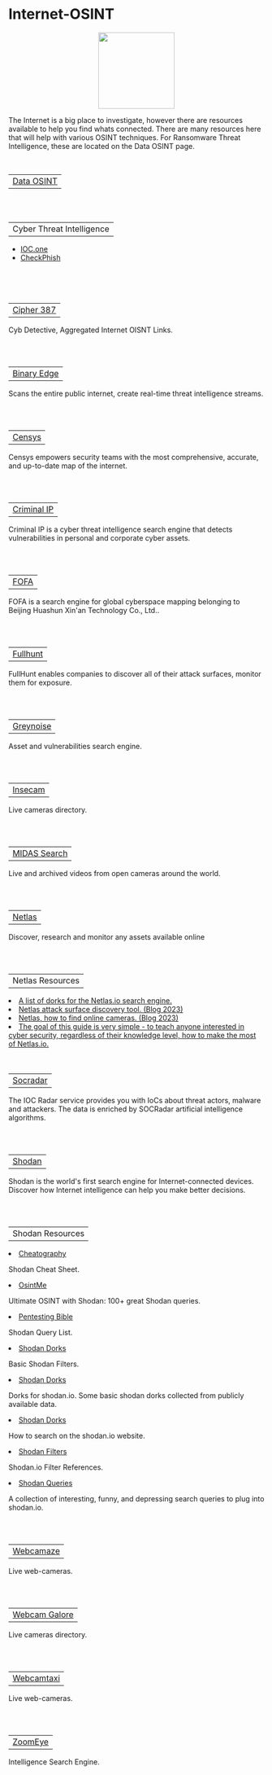# Internet-OSINT
<p align="center">
  <img width="150" height="150" src="https://www.cqcore.uk/wp-content/uploads/2021/04/cropped-cropped-Capture-2.png">
</p>
<p>The Internet is a big place to investigate, however there are resources available to help you find whats connected. There are many resources here that will help with various OSINT techniques. For Ransomware Threat Intelligence, these are located on the Data OSINT page.</p>
<table>
   <tr>
      <td><a href="https://github.com/The-Osint-Toolbox/Data-OSINT/">Data OSINT</a></td>
   </tr>
</table>
<br/>
<table>
    <tr>
     <td>Cyber Threat Intelligence</td>
   </tr>
</table>
   <ul>
    <li><a href="https://ioc.one/auth/url">IOC.one</a></li>
    <li><a href="https://checkphish.bolster.ai/">CheckPhish</a></li>  
   </ul>
<table>
<br/>
   <tr>
       <td><a href="https://github.com/cipher387/awesome-ip-search-engines/">Cipher 387</a></td>
   </tr>
</table>
<p>Cyb Detective, Aggregated Internet OISNT Links.</p> 
<br></br>
<table>
    <tr>
       <td><a href="https://www.binaryedge.io/">Binary Edge</a></td>
    </tr>
</table>
<p>Scans the entire public internet, create real-time threat intelligence streams.</p>
<br></br>
<table>
    <tr>
       <td><a href="https://censys.io">Censys</a></td>
    </tr>
</table>
<p>Censys empowers security teams with the most comprehensive, accurate, and up-to-date map of the internet.</p>
<br></br>
<table>
    <tr>
       <td><a href="https://www.criminalip.io/en">Criminal IP</a></td>
    </tr>
</table>
<p>Criminal IP is a cyber threat intelligence search engine that detects vulnerabilities in personal and corporate cyber assets.</p>
<br></br>
<table>
  <tr>
    <td><a href="https://en.fofa.info/">FOFA</a></td>
  </tr>
</table>
<p>FOFA is a search engine for global cyberspace mapping belonging to Beijing Huashun Xin'an Technology Co., Ltd..</p>
<br></br>
<table>
   <tr>
      <td><a href="https://fullhunt.io/">Fullhunt</a></td>
   </tr>
</table>
<p>FullHunt enables companies to discover all of their attack surfaces, monitor them for exposure.</p>
<br></br>
 <table>
   <tr>
      <td><a href="https://viz.greynoise.io//">Greynoise</a></td>
   </tr>
</table>
<p>Asset and vulnerabilities search engine.</p>
<br></br>
<table>
   <tr>
      <td><a href="http://www.insecam.org/">Insecam</a></td>
   </tr>
</table>
<p>Live cameras directory.</p>
<br>
<table>
   <tr>
      <td><a href="https://midasearch.org/midasearch-home-page/osint-websites/midasearch-webcam-viewers/">MIDAS Search</a></td>
   </tr>
</table>
<p></p>Live and archived videos from open cameras around the world.</p>
<br></br>
<table>
   <tr>
      <td><a href="https://netlas.io/">Netlas</a></td>
   </tr>
</table>
<p>Discover, research and monitor any assets available online</p>
<br></br>
<table>
    <tr>
       <td>Netlas Resources</td>
    </tr>
</table>
 <li><a href="https://github.com/netlas-io/netlas-dorks">A list of dorks for the Netlas.io search engine.</a></li>
 <li><a href="https://netlas.medium.com/netlas-io-attack-surface-discovery-tool-6fbd6b3e9706">Netlas attack surface discovery tool. (Blog 2023)</a></li>
 <li><a href="https://publication.osintambition.org/how-to-find-online-cameras-with-netlas-io-c68cdf5f327f">Netlas, how to find online cameras. (Blog 2023)</a></li>
 <li><a href="https://github.com/netlas-io/netlas-cookbook">The goal of this guide is very simple - to teach anyone interested in cyber security, regardless of their knowledge level, how to make the most of Netlas.io.</a></li>
<br></br>
<table>
  <tr>
     <td><a href="https://socradar.io/labs/ioc-radar/">Socradar</a></td>
  </tr>
</table>
<p>The IOC Radar service provides you with IoCs about threat actors, malware and attackers. The data is enriched by SOCRadar artificial intelligence algorithms.</p>
<br></br>
<table>
    <tr>
       <td><a href="https://www.shodan.io">Shodan</a></td>
    </tr>
</table>
<p>Shodan is the world's first search engine for Internet-connected devices. Discover how Internet intelligence can help you make better decisions.</p>
<br></br>
<table>
    <tr>
       <td>Shodan Resources</td>
    </tr>
</table>
<li><a href="https://cheatography.com/sir-slammington/cheat-sheets/shodan/">Cheatography</a></li>
 <p>Shodan Cheat Sheet.</p>
<li><a href="https://www.osintme.com/index.php/2021/01/16/ultimate-osint-with-shodan-100-great-shodan-queries/">OsintMe</a></li>
 <p>Ultimate OSINT with Shodan: 100+ great Shodan queries.</p>
<li><a href="https://github.com/blaCCkHatHacEEkr/PENTESTING-BIBLE/blob/master/1-part-100-article/google/Shodan%20Queries.txt">Pentesting Bible</a></li>
  <p>Shodan Query List.</p>
<li><a href="https://github.com/lothos612/shodan">Shodan Dorks</a></li> 
 <p>Basic Shodan Filters.</p>
<li><a href="https://github.com/humblelad/Shodan-Dorks">Shodan Dorks</a></li>  
 <p>Dorks for shodan.io. Some basic shodan dorks collected from publicly available data.</p>
<li><a href="https://github.com/IFLinfosec/shodan-dorks">Shodan Dorks</a></li> 
 <p>How to search on the shodan.io website.</p>
<li><a href="https://www.shodan.io/search/filters">Shodan Filters</a></li> 
 <p>Shodan.io Filter References.</p>
<li><a href="https://github.com/jakejarvis/awesome-shodan-queries">Shodan Queries</a></li> 
 <p>A collection of interesting, funny, and depressing search queries to plug into shodan.io.</p>
<br>
<table>
   <tr>
      <td><a href="https://webcamaze.engineering.zhaw.ch/watchingtheworld/">Webcamaze</a></td>
   </tr>
</table>
<p></p>Live web-cameras.</p>
<br></br>
 <table>
   <tr>
      <td><a href="https://www.webcamgalore.com/">Webcam Galore</a></td>
   </tr>
</table>
<p></p>Live cameras directory.</p>
<br/>
<table>
    <tr>
      <td><a href="https://www.webcamtaxi.com/en/">Webcamtaxi</a></td>
   </tr>
</table>
<p></p>Live web-cameras.</p>
<br></br>
 <table>
   <tr>
      <td><a href="https://www.zoomeye.org/">ZoomEye</a></td>
   </tr>
  </table>
  <p>Intelligence Search Engine.</p>
<br></br>



